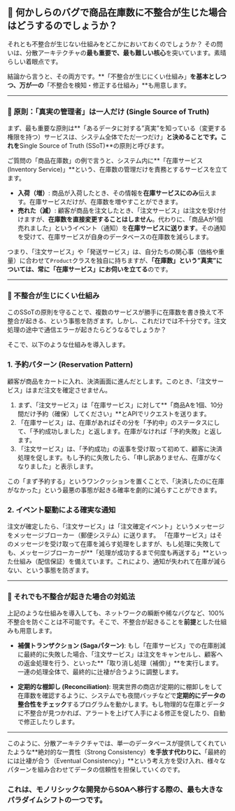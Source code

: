 ## 🤔 何かしらのバグで商品在庫数に不整合が生じた場合はどうするのでしょうか？

それとも不整合が生じない仕組みをどこかにおいておくのでしょうか？
その問いは、分散アーキテクチャの**最も重要で、最も難しい核心**を突いています。素晴らしい着眼点です。

結論から言うと、その両方です。**「不整合が生じにくい仕組み」**を基本としつつ、万が一の**「不整合を検知・修正する仕組み」**も用意します。

---
### 👏 原則：「真実の管理者」は一人だけ (Single Source of Truth)

まず、最も重要な原則は**「あるデータに対する”真実”を知っている（変更する権限を持つ）サービスは、システム全体でただ一つだけ」**と決めることです。これを**Single Source of Truth (SSoT)**の原則と呼びます。

ご質問の「商品在庫数」の例で言うと、システム内に**「在庫サービス (Inventory Service)」**という、在庫数の管理だけを責務とするサービスを立てます。

* **入荷（増）**: 商品が入荷したとき、その情報を**在庫サービスにのみ**伝えます。在庫サービスだけが、在庫数を増やすことができます。
* **売れた（減）**: 顧客が商品を注文したとき、「注文サービス」は注文を受け付けますが、**在庫数を直接変更することはしません**。代わりに、「商品Aが1個売れました」というイベント（通知）を**在庫サービスに送ります**。その通知を受けて、在庫サービスが自身のデータベースの在庫数を減らします。



つまり、「注文サービス」や「発送サービス」は、自分たちの関心事（価格や重量）に合わせて`Product`クラスを独自に持ちますが、**「在庫数」という”真実”については、常に「在庫サービス」にお伺いを立てる**のです。

---
### 👏 不整合が生じにくい仕組み

このSSoTの原則を守ることで、複数のサービスが勝手に在庫数を書き換えて不整合が起きる、という事態を防ぎます。しかし、これだけでは不十分です。注文処理の途中で通信エラーが起きたらどうなるでしょうか？

そこで、以下のような仕組みを導入します。

### 1. 予約パターン (Reservation Pattern)

顧客が商品をカートに入れ、決済画面に進んだとします。このとき、「注文サービス」はまだ注文を確定させません。

1.  まず、「注文サービス」は「在庫サービス」に対して**「商品Aを1個、10分間だけ予約（確保）してください」**とAPIでリクエストを送ります。
2.  「在庫サービス」は、在庫があればその分を「予約中」のステータスにして、「予約成功しました」と返します。在庫がなければ「予約失敗」と返します。
3.  「注文サービス」は、「予約成功」の返事を受け取って初めて、顧客に決済処理を促します。もし予約に失敗したら、「申し訳ありません、在庫がなくなりました」と表示します。

この「まず予約する」というワンクッションを置くことで、「決済したのに在庫がなかった」という最悪の事態が起きる確率を劇的に減らすことができます。

### 2. イベント駆動による確実な通知

注文が確定したら、「注文サービス」は「注文確定イベント」というメッセージをメッセージブローカー（郵便システム）に送ります。
「在庫サービス」はそのメッセージを受け取って在庫を減らす処理をしますが、もし処理に失敗しても、メッセージブローカーが**「処理が成功するまで何度も再送する」**といった仕組み（配信保証）を備えています。これにより、通知が失われて在庫が減らない、という事態を防ぎます。

---
### 👏 それでも不整合が起きた場合の対処法

上記のような仕組みを導入しても、ネットワークの瞬断や稀なバグなど、100%不整合を防ぐことは不可能です。そこで、不整合が起きることを**前提**とした仕組みも用意します。

* **補償トランザクション (Sagaパターン)**: もし「在庫サービス」での在庫削減に最終的に失敗した場合、「注文サービス」は注文をキャンセルし、顧客への返金処理を行う、といった**「取り消し処理（補償）」**を実行します。一連の処理全体で、最終的に辻褄が合うように調整します。

* **定期的な棚卸し (Reconciliation)**: 現実世界の商店が定期的に棚卸しをして在庫数を確認するように、システムでも夜間バッチなどで**定期的にデータの整合性をチェック**するプログラムを動かします。もし物理的な在庫とデータに不整合が見つかれば、アラートを上げて人手による修正を促したり、自動で修正したりします。

---
このように、分散アーキテクチャでは、単一のデータベースが提供してくれていたような**絶対的な一貫性（Strong Consistency）**を手放す代わりに、**「最終的には辻褄が合う（Eventual Consistency）」**という考え方を受け入れ、様々なパターンを組み合わせてデータの信頼性を担保していくのです。

### これは、モノリシックな開発からSOAへ移行する際の、最も大きなパラダイムシフトの一つです。

